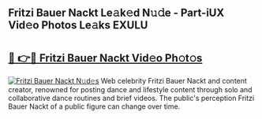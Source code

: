 ## Fritzi Bauer Nackt Le𝚊k𝚎d N𝚞𝚍e - Part-iUX Vid𝚎o Photos Le𝚊ks EXULU

# <h2><a href="http://fbasy9z.evod.top/?m=Fritzi+Bauer+Nackt">🔗 👉🔴 Fritzi Bauer Nackt Vid𝚎o Ph𝚘t𝚘s</a></h2>

[![Fritzi Bauer Nackt N𝚞d𝚎s](https://i.imgur.com/8V9OHl7.gif)](http://fbasy9z.evod.top/?m=Fritzi+Bauer+Nackt)
Web celebrity Fritzi Bauer Nackt and content creator, renowned for posting dance and lifestyle content through solo and collaborative dance routines and brief videos. The public's perception Fritzi Bauer Nackt of a public figure can change over time. 
